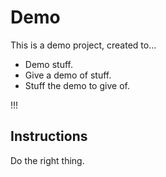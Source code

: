 # Demo
This is a demo project, created to...

* Demo stuff.
* Give a demo of stuff.
* Stuff the demo to give of.

!!!

## Instructions
Do the right thing.